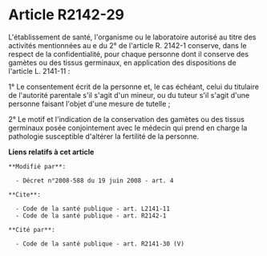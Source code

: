 # Article R2142-29

L'établissement de santé, l'organisme ou le laboratoire autorisé au titre des activités mentionnées au e du 2° de l'article
R. 2142-1 conserve, dans le respect de la confidentialité, pour chaque personne dont il conserve des gamètes ou des tissus
germinaux, en application des dispositions de l'article L. 2141-11 : 

1° Le consentement écrit de la personne et, le cas échéant, celui du titulaire de l'autorité parentale s'il s'agit d'un
mineur, ou du tuteur s'il s'agit d'une personne faisant l'objet d'une mesure de tutelle ; 

2° Le motif et l'indication de la conservation des gamètes ou des tissus germinaux posée conjointement avec le médecin qui
prend en charge la pathologie susceptible d'altérer la fertilité de la personne.

**Liens relatifs à cet article**

	**Modifié par**:

	  - Décret n°2008-588 du 19 juin 2008 - art. 4

	**Cite**:

	  - Code de la santé publique - art. L2141-11
	  - Code de la santé publique - art. R2142-1

	**Cité par**:

	  - Code de la santé publique - art. R2141-30 (V)

